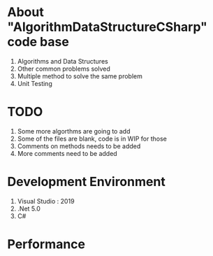 # About "AlgorithmDataStructureCSharp" code base

1. Algorithms and Data Structures 
3. Other common problems solved
4. Multiple method to solve the same problem
5. Unit Testing

# TODO
1. Some more algorthms are going to add
2. Some of the files are blank, code is in WIP for those 
3. Comments on methods needs to be added
4. More comments need to be added

# Development Environment
1. Visual Studio : 2019
2. .Net 5.0
3. C# 

# Performance 


